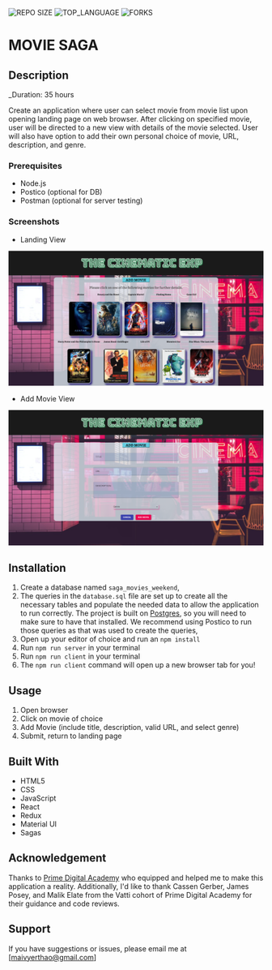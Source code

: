 ![REPO SIZE](https://img.shields.io/github/repo-size/yyerthao/movie-sagas.svg?style=flat-square)
![TOP_LANGUAGE](https://img.shields.io/github/languages/top/yyerthao/movie-sagas.svg?style=flat-square)
![FORKS](https://img.shields.io/github/forks/yyerthao/movie-sagas.svg?style=social)

# MOVIE SAGA

## Description

_Duration: 35 hours

Create an application where user can select movie from movie list upon opening landing page on web browser. After clicking on specified movie, user will be directed to a new view with details of the movie selected. User will also have option to add their own personal choice of movie, URL, description, and genre.  


### Prerequisites
* Node.js
* Postico (optional for DB)
* Postman (optional for server testing)


### Screenshots

* Landing View

![Landing Page](./Screenshots/landingpage.png)

<!-- * Details View

![Details View](./Screenshots/DetailsView.png) -->

* Add Movie View

![Add Movie View](./Screenshots/AddMovieView.png)




## Installation

1. Create a database named `saga_movies_weekend`,
2. The queries in the `database.sql` file are set up to create all the necessary tables and populate the needed data to allow the application to run correctly. The project is built on [Postgres](https://www.postgresql.org/download/), so you will need to make sure to have that installed. We recommend using Postico to run those queries as that was used to create the queries, 
3. Open up your editor of choice and run an `npm install`
4. Run `npm run server` in your terminal
5. Run `npm run client` in your terminal
6. The `npm run client` command will open up a new browser tab for you!


## Usage

1. Open browser
2. Click on movie of choice
3. Add Movie 
    (include title, 
                description, 
                    valid URL, 
                        and select genre)
4. Submit, return to landing page

## Built With

* HTML5
* CSS
* JavaScript
* React
* Redux
* Material UI
* Sagas


## Acknowledgement
Thanks to [Prime Digital Academy](www.primeacademy.io) who equipped and helped me to make this application a reality. Additionally, I'd like to thank Cassen Gerber, James Posey, and Malik Elate from the Vatti cohort of Prime Digital Academy for their guidance and code reviews.

## Support
If you have suggestions or issues, please email me at [maivyerthao@gmail.com] 